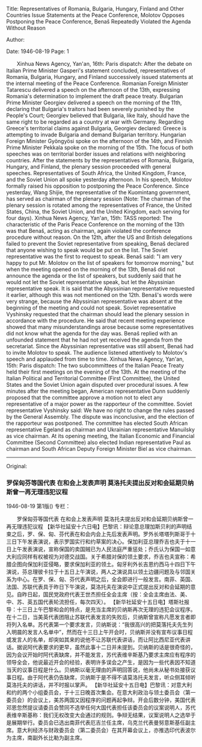 Title: Representatives of Romania, Bulgaria, Hungary, Finland and Other Countries Issue Statements at the Peace Conference, Molotov Opposes Postponing the Peace Conference, Benaš Repeatedly Violated the Agenda Without Reason

Author:

Date: 1946-08-19
Page: 1

　　Xinhua News Agency, Yan'an, 16th: Paris dispatch: After the debate on Italian Prime Minister Gasperi's statement concluded, representatives of Romania, Bulgaria, Hungary, and Finland successively issued statements at the internal meeting of the Peace Conference. Romanian Foreign Minister Tatarescu delivered a speech on the afternoon of the 13th, expressing Romania's determination to implement the draft peace treaty. Bulgarian Prime Minister Georgiev delivered a speech on the morning of the 11th, declaring that Bulgaria's traitors had been severely punished by the People's Court; Georgiev believed that Bulgaria, like Italy, should have the same right to be regarded as a country at war with Germany. Regarding Greece's territorial claims against Bulgaria, Georgiev declared: Greece is attempting to invade Bulgaria and demand Bulgarian territory. Hungarian Foreign Minister Gyöngyösi spoke on the afternoon of the 14th, and Finnish Prime Minister Pekkala spoke on the morning of the 15th. The focus of both speeches was on territorial border issues and relations with neighboring countries. After the statements by the representatives of Romania, Bulgaria, Hungary, and Finland, the plenary session proceeded with general speeches. Representatives of South Africa, the United Kingdom, France, and the Soviet Union all spoke yesterday afternoon. In his speech, Molotov formally raised his opposition to postponing the Peace Conference. Since yesterday, Wang Shijie, the representative of the Kuomintang government, has served as chairman of the plenary session (Note: The chairman of the plenary session is rotated among the representatives of France, the United States, China, the Soviet Union, and the United Kingdom, each serving for four days).
    Xinhua News Agency, Yan'an, 15th: TASS reported: The characteristic of the Paris Peace Conference on the morning of the 13th was that Benaš, acting as chairman, again violated the conference procedure without reason. On the 12th, after the US and British delegations failed to prevent the Soviet representative from speaking, Benaš declared that anyone wishing to speak would be put on the list. The Soviet representative was the first to request to speak. Benaš said: "I am very happy to put Mr. Molotov on the list of speakers for tomorrow morning," but when the meeting opened on the morning of the 13th, Benaš did not announce the agenda or the list of speakers, but suddenly said that he would not let the Soviet representative speak, but let the Abyssinian representative speak. It is said that the Abyssinian representative requested it earlier, although this was not mentioned on the 12th. Benaš's words were very strange, because the Abyssinian representative was absent at the beginning of the meeting and could not speak. Soviet representative Vyshinsky requested that the chairman should lead the plenary session in accordance with the procedure. He said that recent meeting experience showed that many misunderstandings arose because some representatives did not know what the agenda for the day was. Benaš replied with an unfounded statement that he had not yet received the agenda from the secretariat. Since the Abyssinian representative was still absent, Benaš had to invite Molotov to speak. The audience listened attentively to Molotov's speech and applauded from time to time.
    Xinhua News Agency, Yan'an, 15th: Paris dispatch: The two subcommittees of the Italian Peace Treaty held their first meetings on the evening of the 13th. At the meeting of the Italian Political and Territorial Committee (First Committee), the United States and the Soviet Union again disputed over procedural issues. A few minutes after the meeting began, American representative Dunn suddenly proposed that the committee approve a motion not to elect any representative of a major power as the rapporteur of the committee. Soviet representative Vyshinsky said: We have no right to change the rules passed by the General Assembly. The dispute was inconclusive, and the election of the rapporteur was postponed. The committee has elected South African representative Egeland as chairman and Ukrainian representative Manuilsky as vice chairman. At its opening meeting, the Italian Economic and Financial Committee (Second Committee) also elected Indian representative Paul as chairman and South African Deputy Foreign Minister Biel as vice chairman.



<hr /> 

Original: 


### 罗保匈芬等国代表  在和会上发表声明  莫洛托夫提出反对和会延期贝纳斯曾一再无理违犯议程

1946-08-19
第1版()
专栏：

　　罗保匈芬等国代表
    在和会上发表声明
    莫洛托夫提出反对和会延期贝纳斯曾一再无理违犯议程
    【新华社延安十六日电】巴黎讯：辩论意总理加斯贝利的声明结束之后，罗、保、匈、芬代表在和会内会上先后发表声明。罗外长塔塔列斯哥于十三日下午发表演说，表示罗国实行和约草案的决心。保加利亚总理乔吉也夫于十一日上午发表演说，宣称保国的卖国贼已为人民法庭严重惩处；乔氏认为保国一如意大利应同样有权被视为对德交战国。关于希腊对保的领土要求，乔吉也夫宣称：希腊企图向保加利亚侵略，要求保加利亚的领土。匈牙利外长吉恩约西马十四日下午演说，芬总理彼卡拉于十五日上午演说，两人之演说具以领土边疆问题及与邻国关系为中心。在罗、保、匈、芬代表声明之后，全会即进行一般发言。南菲、英国、法国、苏联代表具于昨日下午演说，莫洛托夫在演说中正式提出反对和会延期的意见。自昨日起，国民党政府代表王世杰担任全会主席（按：全会主席由法、美、中、苏、英五国代表轮流担任，每次四天）。
    【新华社延安十五日电】塔斯社报导：十三日上午巴黎和会的特点，是充当主席的贝纳斯再次无理的违犯会议程序。在十二日，当美英代表团阻止苏联代表发言的失败后，贝纳斯曾宣称凡愿发言者即将列入名单。苏代表第一个要求发言，贝纳斯说：“我很高兴的把莫落托夫先生列入明晨的发言人名单中”，然而在十三日上午开会时，贝纳斯并没有宣布议事日程或发言人的名单，却突如其来的说他不让苏联代表讲话，而让阿比西尼亚代表讲话。据说阿代表要求的更早，虽然此事十二日并未提到。贝纳斯的话是很奇怪的，因为会议开始时阿代表缺席，并不能发言，苏代表维辛斯基乃要求主席应有程序的领导全会，他说最近开会的经验，表明许多误会之产生，是因为一些代表因不知道当天的议事日程是什么。贝纳斯以毫无理由的声明回答说，他尚未从秘书处接获议事日程。由于阿代表仍告缺席，贝纳斯于是不得不请莫洛托夫发言，听众侧耳倾听莫洛托夫的讲话，并不时报以掌声。
    【新华社延安十五日电】巴黎讯：对意大利和约的两个小组委员会，于十三日晚首次集会。在意大利政治与领土委员会（第一委员会）的会议上，美苏两国又因程序的问题再起争辩。开会后数分钟，美国代表邓恩忽然提议请委员会赞同不选举任何大国代表担任该委员会的议案说明人，苏代表维辛斯基称：我们无权改变大会通过的规则。争辩无结果，议案说明人之选举于是展期举行。委员会已选出南菲代表厄吉兰任主席，乌克兰代表曼努意斯基任副主席。意大利经济与财政委员会（第二委员会）在其开幕会议上，亦推选印代表波尔为主席，南副外长比勒为副主席。
